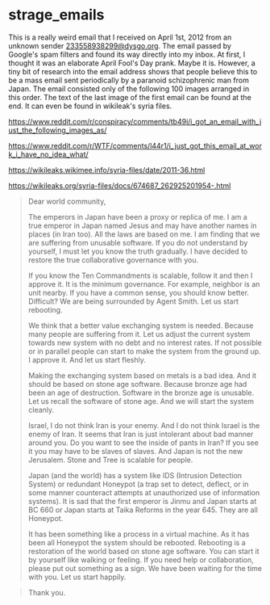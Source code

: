 # strage_emails

This is a really weird email that I received on April 1st, 2012 from an unknown sender 233558938299@dysgo.org. The email passed by Google's spam filters and found its way directly into my inbox. At first, I thought it was an elaborate April Fool's Day prank. Maybe it is. However, a tiny bit of research into the email address shows that people believe this to be a mass email sent periodically by a paranoid schizophrenic man from Japan. The email consisted only of the following 100 images arranged in this order. The text of the last image of the first email can be found at the end. It can even be found in wikileak's syria files. 

https://www.reddit.com/r/conspiracy/comments/tb49i/i_got_an_email_with_just_the_following_images_as/

https://www.reddit.com/r/WTF/comments/l44r1/i_just_got_this_email_at_work_i_have_no_idea_what/

https://wikileaks.wikimee.info/syria-files/date/2011-36.html

https://wikileaks.org/syria-files/docs/674687_262925201954-.html

> Dear world community,
> 
> The emperors in Japan have been a proxy or replica of me. I am a true emperor in Japan named Jesus and may have another names in places (in Iran too). All the laws are based on me. I am finding that we are suffering from unusable software. If you do not understand by yourself, I must let you know the truth gradually. I have decided to restore the true collaborative governance with you.
> 
> If you know the Ten Commandments is scalable, follow it and then I approve it. It is the minimum governance. For example, neighbor is an unit nearby. If you have a common sense, you should know better. Difficult? We are being surrounded by Agent Smith. Let us start rebooting.
> 
> We think that a better value exchanging system is needed. Because many people are suffering from it. Let us adjust the current system towards new system with no debt and no interest rates. If not possible or in parallel people can start to make the system from the ground up. I approve it. And let us start fleshly.
> 
> Making the exchanging system based on metals is a bad idea. And it should be based on stone age software. Because bronze age had been an age of destruction. Software in the bronze age is unusable. Let us recall the software of stone age. And we will start the system cleanly.
> 
> Israel, I do not think Iran is your enemy. And I do not think Israel is the enemy of Iran. It seems that Iran is just intolerant about bad manner around you. Do you want to see the inside of pants in Iran? If you see it you may have to be slaves of slaves. And Japan is not the new Jerusalem. Stone and Tree is scalable for people.
> 
> Japan (and the world) has a system like IDS (Intrusion Detection System) or redundant Honeypot (a trap set to detect, deflect, or in some manner counteract attempts at unauthorized use of information systems). It is sad that the first emperor is Jinmu and Japan starts at BC 660 or Japan starts at Taika Reforms in the year 645. They are all Honeypot.
> 
> It has been something like a process in a virtual machine. As it has been all Honeypot the system should be rebooted. Rebooting is a restoration of the world based on stone age software. You can start it by yourself like walking or feeling. If you need help or collaboration, please put out something as a sign. We have been waiting for the time with you. Let us start happily.

> Thank you.
